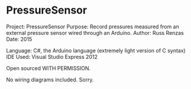 # PressureSensor
Project: PressureSensor
Purpose: Record pressures measured from an external pressure sensor wired through an Arduino.
Author: Russ Renzas
Date: 2015

Language: C#, the Arduino language (extremely light version of C syntax)
IDE Used: Visual Studio Express 2012

Open sourced WITH PERMISSION.

No wiring diagrams included. Sorry. 
